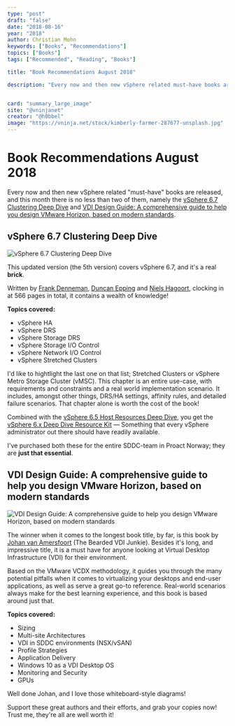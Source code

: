 ```yaml
---
type: "post"
draft: "false"
date: "2018-08-16"
year: "2018"
author: Christian Mohn
keywords: ["Books", "Recommendations"]
topics: ["Books"]
tags: ["Recommended", "Reading", "Books"]

title: "Book Recommendations August 2018"

description: "Every now and then new vSphere related must-have books are released, and this month there is no less than two of them, namely the vSphere 6.7 Clustering Deep Dive and VDI Design Guide: A comprehensive guide to help you design VMware Horizon, based on modern standards."


card: "summary_large_image"
site: "@vninjanet"
creator: "@h0bbel"
image: "https://vninja.net/stock/kimberly-farmer-287677-unsplash.jpg"
---
```


# Book Recommendations August 2018

Every now and then new vSphere related "must-have" books are released, and this month there is no less than two of them, namely the [vSphere 6.7 Clustering Deep Dive](https://www.amazon.com/VMware-vSphere-6-7-Clustering-Deepdive/dp/1722625325/ref=sr_1_1?ie=UTF8&qid=1534414963&sr=8-1&keywords=clustering+deepdive&dpID=31E2BvNGxuL&preST=_SY291_BO1,204,203,200_QL40_&dpSrc=srch) and [VDI Design Guide: A comprehensive guide to help you design VMware Horizon, based on modern standards](https://www.amazon.com/VDI-Design-Guide-comprehensive-standards/dp/1977535526/ref=sr_1_1?ie=UTF8&qid=1533742191&sr=8-1&keywords=vdi+design+guide). 


## vSphere 6.7 Clustering Deep Dive

![vSphere 6.7 Clustering Deep Dive](/img/ClusteringDeepdive.jpg#floatright)

This updated version (the 5th version) covers vSphere 6.7, and it's a real **brick**. 

Written by [Frank Denneman](https://twitter.com/frankdenneman), [Duncan Epping](https://twitter.com/DuncanYB) and [Niels Hagoort](https://twitter.com/NHagoort), clocking in at 566 pages in total, it contains a wealth of knowledge!

**Topics covered:**

* vSphere HA
* vSphere DRS
* vSphere Storage DRS
* vSphere Storage I/O Control
* vSphere Network I/O Control
* vSphere Stretched Clusters

I'd like to hightlight the last one on that list; Stretched Clusters or vSphere Metro Storage Cluster (vMSC). This chapter is an entire use-case, with requirements and constraints and a real world implementation scenario. It includes, amongst other things, DRS/HA settings, affinity rules, and detailed failure scenarios. That chapter alone is worth the cost of the book!

Combined with the [vSphere 6.5 Host Resources Deep Dive](https://www.amazon.com/VMware-vSphere-Host-Resources-Deep/dp/1540873064/ref=sr_1_1?ie=UTF8&qid=1534415998&sr=8-1&keywords=vSphere+6.5+Host+Resources+Deep+Dive&dpID=31unEghqRrL&preST=_SY344_BO1,204,203,200_QL70_&dpSrc=srch), you get the [vSphere 6.x Deep Dive Resource Kit](http://frankdenneman.nl/2018/07/30/vsphere-6-x-deep-dive-resource-kit-completed/) — Something that every vSphere administrator out there should have readily available.

I've purchased both these for the entire SDDC-team in Proact Norway; they are **just that essential**.

## VDI Design Guide: A comprehensive guide to help you design VMware Horizon, based on modern standards

![VDI Design Guide: A comprehensive guide to help you design VMware Horizon, based on modern standards](/img/VDIDesignGuide.jpg#floatright)

The winner when it comes to the longest book title, by far, is this book by [Johan van Amersfoort](https://twitter.com/vhojan) (The Bearded VDI Junkie). Besides it's long, and impressive title, it is a must have for anyone looking at Virtual Desktop Infrastructure (VDI) for their environment. 

Based on the VMware VCDX methodology, it guides you through the many potential pitfalls when it comes to virtualizing your desktops and end-user applications, as well as serve a great go-to reference. Real-world scenarios always make for the best learning experience, and this book is based around just that.

**Topics covered:**

* Sizing
* Multi-site Architectures
* VDI in SDDC environments (NSX/vSAN)
* Profile Strategies
* Application Delivery
* Windows 10 as a VDI Desktop OS
* Monitoring and Security
* GPUs

Well done Johan, and I love those whiteboard-style diagrams!


<p class="lead text-center">Support these great authors and their efforts, and grab your copies now! Trust me, they're all are well worth it!</p>
